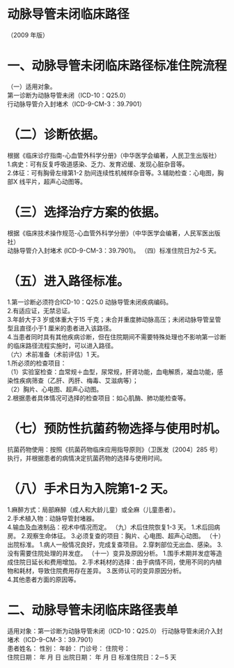 # 动脉导管未闭临床路径  
（2009 年版）  
# 一、动脉导管未闭临床路径标准住院流程  
（一）适用对象。  
第一诊断为动脉导管未闭（ICD-10：Q25.0）  
行动脉导管介入封堵术（ICD-9-CM-3：39.7901）  
# （二）诊断依据。  
根据《临床诊疗指南-心血管外科学分册》（中华医学会编著，人民卫生出版社）  
1.病史：可有反复呼吸道感染、乏力、发育迟缓、发现心脏杂音等。  
2.体征：可有胸骨左缘第1-2 肋间连续性机械样杂音等。3.辅助检查：心电图，胸部X 线平片，超声心动图等。  
# （三）选择治疗方案的依据。  
根据《临床技术操作规范-心血管外科学分册》（中华医学会编著，人民军医出版社）  
动脉导管介入封堵术 (ICD-9-CM-3：39.7901)。 （四）标准住院日为2-5 天。  
# （五）进入路径标准。  
1.第一诊断必须符合ICD-10：Q25.0 动脉导管未闭疾病编码。  
2.有适应证，无禁忌证。  
3.年龄大于3 岁或体重大于15 千克；未合并重度肺动脉高压；未闭动脉导管呈管型且直径小于1 厘米的患者进入该路径。  
4.当患者同时具有其他疾病诊断，但在住院期间不需要特殊处理也不影响第一诊断的临床路径流程实施时，可以进入路径。  
（六）术前准备（术前评估）1 天。  
1.所必须的检查项目：  
（1）实验室检查：血常规＋血型，尿常规，肝肾功能，血电解质，凝血功能，感染性疾病筛查（乙肝、丙肝、梅毒、艾滋病等）；  
（2）胸片、心电图、超声心动图。  
2.根据患者具体情况可选择的检查项目：如心肌酶、肺功能检查等。  
# （七）预防性抗菌药物选择与使用时机。  
抗菌药物使用：按照《抗菌药物临床应用指导原则》（卫医发〔2004〕285 号）执行，并根据患者的病情决定抗菌药物的选择与使用时间。  
# （八）手术日为入院第1-2 天。  
1.麻醉方式：局部麻醉（成人和大龄儿童）或全麻（儿童患者）。  
2.手术植入物：动脉导管封堵器。  
4.输血及血液制品：视术中情况而定。 （九）术后住院恢复1-3 天。 1.术后回病房。 2.观察生命体征。 3.必须复查的项目：胸片、心电图、超声心动图。 （十）出院标准。 1.病人一般情况良好，完成复查项目。 2.穿刺部位无出血、感染。 3.没有需要住院处理的并发症。 （十一）变异及原因分析。 1.围手术期并发症等造成住院日延长和费用增加。 2.手术耗材的选择：由于病情不同，使用不同的内植物和耗材，导致住院费用存在差异。 3.医师认可的变异原因分析。  
4.其他患者方面的原因等。  
# 二、动脉导管未闭临床路径表单  
适用对象：第一诊断为动脉导管未闭（ICD-10：Q25.0） 行动脉导管未闭介入封堵术（ICD-9-CM-3：39.7901）  
患者姓名：           性别：    年龄：    门诊号：       住院号：  
住院日期：   年  月  日 出院日期：   年  月   日  标准住院日：2－5 天  
